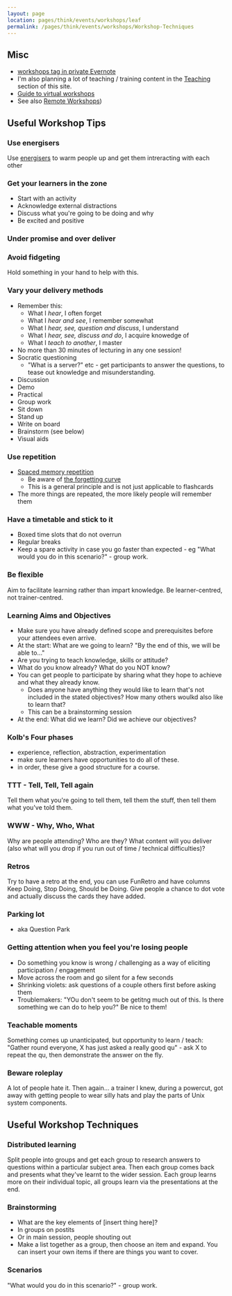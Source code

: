 ```yaml
---
layout: page
location: pages/think/events/workshops/leaf
permalink: /pages/think/events/workshops/Workshop-Techniques
---
```



## Misc

- [workshops tag in private Evernote](https://www.evernote.com/client/web?login=true#?an=true&n=7247fd4c-5a5c-4678-a41b-aa72740b1df4&query=tag%1Fworkshops%1FtagGuid%3Af516d459-b182-4e38-85c0-15ad61fe373f%1Eview%3AVIEW%2FALL_NOTES&)
- I'm also planning a lot of teaching / training content in the [Teaching](/pages/think/Teaching) section of this site.
- [Guide to virtual workshops](https://www.aaron-powell.com/posts/2020-07-30-a-guide-to-virtual-workshops/)
- See also [Remote Workshops](/pages/think/events/workshops/Remote-Workshops))

## Useful Workshop Tips

### Use energisers 

Use [energisers](/pages/think/events/workshops/Energisers-and-Warmups) to warm people up and get them intreracting with each other

### Get your learners in the zone

- Start with an activity
- Acknowledge external distractions
- Discuss what you're going to be doing and why
- Be excited and positive

### Under promise and over deliver

### Avoid fidgeting

Hold something in your hand to help with this.

### Vary your delivery methods

- Remember this:
    - What I *hear*, I often forget
    - What I *hear and see*, I remember somewhat
    - What I *hear, see, question and discuss*, I understand
    - What I *hear, see, discuss and do*, I acquire knowedge of
    - What I *teach to another*, I master
- No more than 30 minutes of lecturing in any one session!
- Socratic questioning
    - "What is a server?" etc - get participants to answer the questions, to tease out knowledge and misunderstanding.
- Discussion
- Demo
- Practical
- Group work
- Sit down
- Stand up
- Write on board
- Brainstorm (see below)
- Visual aids

### Use repetition

- [Spaced memory repetition](https://collegeinfogeek.com/spaced-repetition-memory-technique/)
    - Be aware of [the forgetting curve](https://www.growthengineering.co.uk/what-is-the-forgetting-curve/)
    - This is a general principle and is not just applicable to flashcards
- The more things are repeated, the more likely people will remember them

### Have a timetable and stick to it

- Boxed time slots that do not overrun
- Regular breaks
- Keep a spare activity in case you go faster than expected - eg "What would you do in this scenario?" - group work.

### Be flexible

Aim to facilitate learning rather than impart knowledge. Be learner-centred, not trainer-centred.

### Learning Aims and Objectives

- Make sure you have already defined scope and prerequisites before your attendees even arrive.
- At the start: What are we going to learn? "By the end of this, we will be able to..."
- Are you trying to teach knowledge, skills or attitude?
- What do you know already? What do you NOT know?
- You can get people to participate by sharing what they hope to achieve and what they already know.
    - Does anyone have anything they would like to learn that's not included in the stated objectives? How many others woulkd also like to learn that?
    - This can be a brainstorming session 
- At the end: What did we learn? Did we achieve our objectives?

### Kolb's Four phases

- experience, reflection, abstraction, experimentation
- make sure learners have opportunities to do all of these.
- in order, these give a good structure for a course.

### TTT - Tell, Tell, Tell again

Tell them what you're going to tell them, tell them the stuff, then tell them what you've told them.

### WWW - Why, Who, What

Why are people attending? Who are they? What content will you deliver (also what will you drop if you run out of time / technical difficulties)?

### Retros

Try to have a retro at the end, you can use FunRetro and have columns Keep Doing, Stop Doing, Should be Doing. Give people a chance to dot vote and actually discuss the cards they have added.

### Parking lot

- aka Question Park

### Getting attention when you feel you're losing people

- Do something you know is wrong / challenging as a way of eliciting participation / engagement
- Move across the room and go silent for a few seconds
- Shrinking violets: ask questions of a couple others first before asking them
- Troublemakers: "YOu don't seem to be getitng much out of this. Is there something we can do to help you?" Be nice to them!

### Teachable moments

Something comes up unanticipated, but opportunity to learn / teach: "Gather round everyone, X has just asked a really good qu" - ask X to repeat the qu, then demonstrate the answer on the fly.

### Beware roleplay

A lot of people hate it. Then again... a trainer I knew, during a powercut, got away with getting people to wear silly hats and play the parts of Unix system components.

## Useful Workshop Techniques

### Distributed learning

Split people into groups and get each group to research answers to questions within a particular subject area. Then each group comes back and presents what they've learnt to the wider session. Each group learns more on their individual topic, all groups learn via the presentations at the end. 

### Brainstorming

- What are the key elements of [insert thing here]?
- In groups on postits
- Or in main session, people shouting out
- Make a list together as a group, then choose an item and expand. You can insert your own items if there are things you want to cover.

### Scenarios

"What would you do in this scenario?" - group work.
